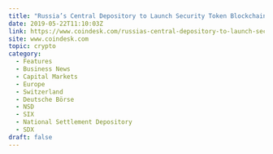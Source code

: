```yaml
---
title: "Russia’s Central Depository to Launch Security Token Blockchain Next Month"
date: 2019-05-22T11:10:03Z
link: https://www.coindesk.com/russias-central-depository-to-launch-security-token-blockchain-next-month?utm_medium=RSS&utm_source=hune
site: www.coindesk.com
topic: crypto
category:
  - Features
  - Business News
  - Capital Markets
  - Europe
  - Switzerland
  - Deutsche Börse
  - NSD
  - SIX
  - National Settlement Depository
  - SDX
draft: false
---
```

